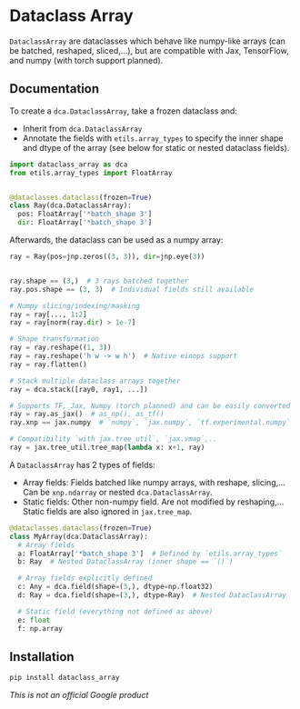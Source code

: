 # Dataclass Array

`DataclassArray` are dataclasses which behave like numpy-like arrays (can be
batched, reshaped, sliced,...), but are compatible with Jax, TensorFlow, and
numpy (with torch support planned).

## Documentation

To create a `dca.DataclassArray`, take a frozen dataclass and:

*   Inherit from `dca.DataclassArray`
*   Annotate the fields with `etils.array_types` to specify the inner shape and
    dtype of the array (see below for static or nested dataclass fields).

```python
import dataclass_array as dca
from etils.array_types import FloatArray


@dataclasses.dataclass(frozen=True)
class Ray(dca.DataclassArray):
  pos: FloatArray['*batch_shape 3']
  dir: FloatArray['*batch_shape 3']
```

Afterwards, the dataclass can be used as a numpy array:

```python
ray = Ray(pos=jnp.zeros((3, 3)), dir=jnp.eye(3))


ray.shape == (3,)  # 3 rays batched together
ray.pos.shape == (3, 3)  # Individual fields still available

# Numpy slicing/indexing/masking
ray = ray[..., 1:2]
ray = ray[norm(ray.dir) > 1e-7]

# Shape transformation
ray = ray.reshape((1, 3))
ray = ray.reshape('h w -> w h')  # Native einops support
ray = ray.flatten()

# Stack multiple dataclass arrays together
ray = dca.stack([ray0, ray1, ...])

# Supports TF, Jax, Numpy (torch planned) and can be easily converted
ray = ray.as_jax()  # as_np(), as_tf()
ray.xnp == jax.numpy  # `numpy`, `jax.numpy`, `tf.experimental.numpy`

# Compatibility `with jax.tree_util`, `jax.vmap`,..
ray = jax.tree_util.tree_map(lambda x: x+1, ray)
```

A `DataclassArray` has 2 types of fields:

*   Array fields: Fields batched like numpy arrays, with reshape, slicing,...
    Can be `xnp.ndarray` or nested `dca.DataclassArray`.
*   Static fields: Other non-numpy field. Are not modified by reshaping,...
    Static fields are also ignored in `jax.tree_map`.

```python
@dataclasses.dataclass(frozen=True)
class MyArray(dca.DataclassArray):
  # Array fields
  a: FloatArray['*batch_shape 3']  # Defined by `etils.array_types`
  b: Ray  # Nested DataclassArray (inner shape == `()`)

  # Array fields explicitly defined
  c: Any = dca.field(shape=(3,), dtype=np.float32)
  d: Ray = dca.field(shape=(3,), dtype=Ray)  # Nested DataclassArray

  # Static field (everything not defined as above)
  e: float
  f: np.array
```

## Installation

```sh
pip install dataclass_array
```

*This is not an official Google product*
